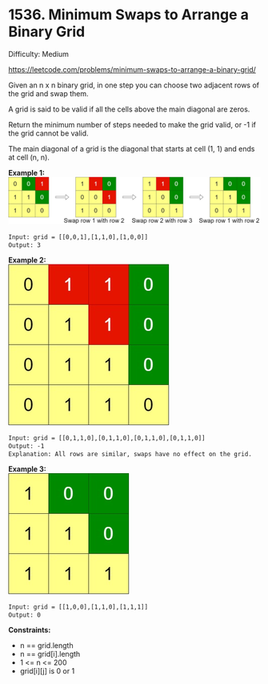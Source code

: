 # 1536. Minimum Swaps to Arrange a Binary Grid

Difficulty: Medium

https://leetcode.com/problems/minimum-swaps-to-arrange-a-binary-grid/

Given an n x n binary grid, in one step you can choose two adjacent rows of the grid and swap them.

A grid is said to be valid if all the cells above the main diagonal are zeros.

Return the minimum number of steps needed to make the grid valid, or -1 if the grid cannot be valid.

The main diagonal of a grid is the diagonal that starts at cell (1, 1) and ends at cell (n, n).

**Example 1:**  
![ex1](ex1.jpg)
```
Input: grid = [[0,0,1],[1,1,0],[1,0,0]]
Output: 3
```

**Example 2:**  
![ex2](ex2.jpg)
```
Input: grid = [[0,1,1,0],[0,1,1,0],[0,1,1,0],[0,1,1,0]]
Output: -1
Explanation: All rows are similar, swaps have no effect on the grid.
```

**Example 3:**  
![ex3](ex3.jpg)
```
Input: grid = [[1,0,0],[1,1,0],[1,1,1]]
Output: 0
```

**Constraints:**

* n == grid.length
* n == grid[i].length
* 1 <= n <= 200
* grid[i][j] is 0 or 1
